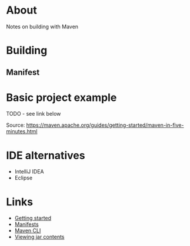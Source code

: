 # About

Notes on building with Maven

# Building

## Manifest

# Basic project example

TODO - see link below

Source: https://maven.apache.org/guides/getting-started/maven-in-five-minutes.html

# IDE alternatives

* IntelliJ IDEA
* Eclipse

# Links

* [Getting started](https://maven.apache.org/guides/getting-started/maven-in-five-minutes.html)
* [Manifests](https://docs.oracle.com/javase/tutorial/deployment/jar/manifestindex.html)
* [Maven CLI](http://jan.baresovi.cz/dr/en/maven-command-line)
* [Viewing jar contents](https://docs.oracle.com/javase/tutorial/deployment/jar/view.html)
